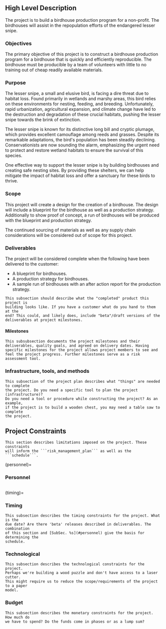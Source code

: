 ## High Level Description


The project is to build a birdhouse production program for a non-profit.
The birdhouses will assist in the repopulation efforts of the endangered lesser
snipe.

### Objectives

The primary objective of this project is to construct a birdhouse production
program for a birdhouse that is quickly and efficiently reproducible. The
birdhouse must be producible by a team of volunteers with little to no
training out of cheap readily available materials.

### Purpose

The lesser snipe, a small and elusive bird, is facing a dire threat due to
habitat loss. Found primarily in wetlands and marshy areas, this bird relies on
these environments for nesting, feeding, and breeding. Unfortunately, rapid
urbanization, agricultural expansion, and climate change have led to the
destruction and degradation of these crucial habitats, pushing the lesser
snipe towards the brink of extinction.

The lesser snipe is known for its distinctive long bill and cryptic plumage,
which provides excellent camouflage among reeds and grasses. Despite its
remarkable adaptations, the bird's population has been steadily declining.
Conservationists are now sounding the alarm, emphasizing the urgent need to
protect and restore wetland habitats to ensure the survival of this species.

One effective way to support the lesser snipe is by building birdhouses and
creating safe nesting sites. By providing these shelters, we can help mitigate
the impact of habitat loss and offer a sanctuary for these birds to thrive.

### Scope


This project will create a design for the creation of a birdhouse. The design
will include a blueprint for the birdhouse as well as a production strategy.
Additionally to show proof of concept, a run of birdhouses will be produced with
the blueprint and production strategy.

The continued sourcing of materials as well as any supply chain considerations
will be considered out of scope for this project.

### Deliverables

The project will be considered complete when the following have been delivered
to the customer:

* A blueprint for birdhouses.
* A production strategy for birdhouses.
* A sample run of birdhouses with an after action report for the production
    strategy.

```{note}
This subsection should describe what the "completed" product this project is
building looks like. If you have a customer what do you hand to them at the
end? This could, and likely does, include "beta"/draft versions of the
deliverables at project milestones.
```

#### Milestones

```{note}
This subsubsection documents the project milestones and their deliverables, quality goals, and agreed on delivery dates. Having specific milestones for the project allows project members to see and feel the project progress. Further milestones serve as a risk assessment tool.
```

### Infrastructure, tools, and methods

```{note}
This subsection of the project plan describes what "things" are needed to complete
the project. Do you need a specific tool to plan the project (infrastructure)?
Do you need a tool or procedure while constructing the project? As an example,
if the project is to build a wooden chest, you may need a table saw to complete
the project.
```

## Project Constraints

````{note}
This section describes limitations imposed on the project. These constraints
will inform the ```risk_management_plan``` as well as the ```schedule```.
````

(personnel)=

### Personnel

```{include} ./personnel_table.md

```

(timing)=

### Timing

```{note}
This subsection describes the timing constraints for the project. What is the
due date? Are there 'beta' releases described in deliverables. The combination
of this section and [SubSec. %s](#personnel) give the basis for determining the
schedule.
```

### Technological

```{note}
This subsection describes the technological constraints for the project.
Perhaps we're building a wood puzzle and don't have access to a laser cutter.
This might require us to reduce the scope/requirements of the project to a paper
model.
```

### Budget

```{note}
This subsection describes the monetary constraints for the project. How much do
we have to spend? Do the funds come in phases or as a lump sum?
```
